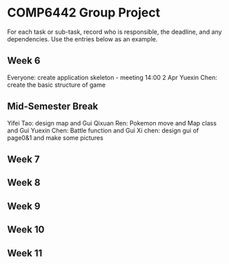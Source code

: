 # COMP6442 Group Project

For each task or sub-task, record who is responsible, the deadline, and any dependencies.
Use the entries below as an example.

## Week 6

Everyone: create application skeleton - meeting 14:00 2 Apr
Yuexin Chen: create the basic structure of game

## Mid-Semester Break

Yifei Tao: design map and Gui
Qixuan Ren: Pokemon move and Map class and Gui
Yuexin Chen: Battle function and Gui
Xi chen: design gui of page0&1 and make some pictures

## Week 7



## Week 8

## Week 9

## Week 10

## Week 11
